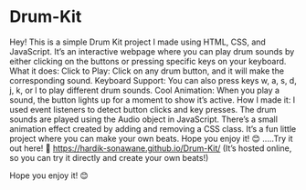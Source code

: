 # Drum-Kit
Hey! This is a simple Drum Kit project I made using HTML, CSS, and JavaScript. It’s an interactive webpage where you can play drum sounds by either clicking on the buttons or pressing specific keys on your keyboard.
What it does:
Click to Play: Click on any drum button, and it will make the corresponding sound.
Keyboard Support: You can also press keys w, a, s, d, j, k, or l to play different drum sounds.
Cool Animation: When you play a sound, the button lights up for a moment to show it’s active.
How I made it:
I used event listeners to detect button clicks and key presses.
The drum sounds are played using the Audio object in JavaScript.
There’s a small animation effect created by adding and removing a CSS class.
It’s a fun little project where you can make your own beats. Hope you enjoy it! 😊
.....Try it out here! 🥁
https://hardik-sonawane.github.io/Drum-Kit/
(It’s hosted online, so you can try it directly and create your own beats!)

Hope you enjoy it! 😊
